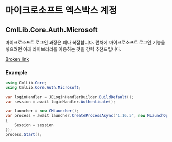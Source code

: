# 마이크로소프트 엑스박스 계정

## CmlLib.Core.Auth.Microsoft

마이크로소프트 로그인 과정은 꽤나 복잡합니다. 런처에 마이크로소프트 로그인 기능을 넣으려면 아래 라이브러리를 이용하는 것을 강력 추천드립니다.

[Broken link](broken-reference "mention")

### **Example**

```csharp
using CmlLib.Core;
using CmlLib.Core.Auth.Microsoft;

var loginHandler = JELoginHandlerBuilder.BuildDefault();
var session = await loginHandler.Authenticate();

var launcher = new CMLauncher();
var process = await launcher.CreateProcessAsync("1.16.5", new MLaunchOption()
{
    Session = session
});
process.Start();
```
